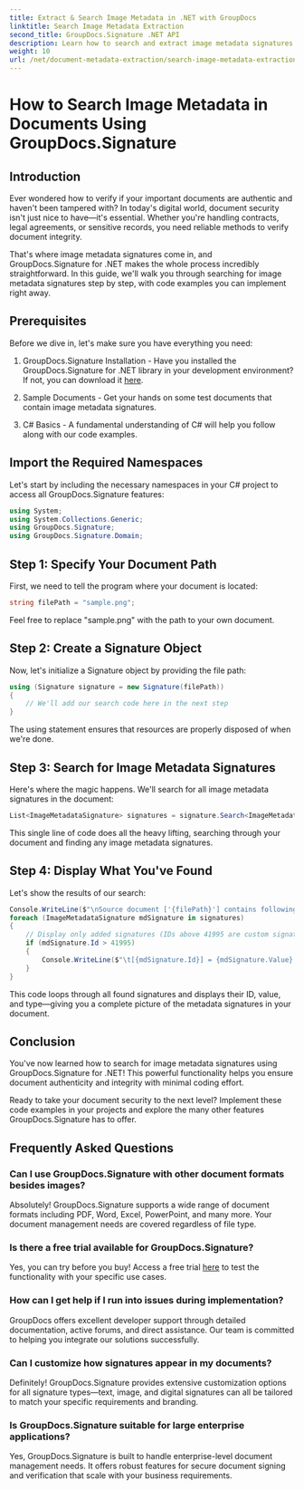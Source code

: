 ```yaml
---
title: Extract & Search Image Metadata in .NET with GroupDocs
linktitle: Search Image Metadata Extraction
second_title: GroupDocs.Signature .NET API
description: Learn how to search and extract image metadata signatures in documents with GroupDocs.Signature for .NET. Boost document security and authenticity in just minutes.
weight: 10
url: /net/document-metadata-extraction/search-image-metadata-extraction/
---
```


# How to Search Image Metadata in Documents Using GroupDocs.Signature

## Introduction

Ever wondered how to verify if your important documents are authentic and haven't been tampered with? In today's digital world, document security isn't just nice to have—it's essential. Whether you're handling contracts, legal agreements, or sensitive records, you need reliable methods to verify document integrity.

That's where image metadata signatures come in, and GroupDocs.Signature for .NET makes the whole process incredibly straightforward. In this guide, we'll walk you through searching for image metadata signatures step by step, with code examples you can implement right away.

## Prerequisites

Before we dive in, let's make sure you have everything you need:

1. GroupDocs.Signature Installation - Have you installed the GroupDocs.Signature for .NET library in your development environment? If not, you can download it [here](https://releases.groupdocs.com/signature/net/).

2. Sample Documents - Get your hands on some test documents that contain image metadata signatures.

3. C# Basics - A fundamental understanding of C# will help you follow along with our code examples.

## Import the Required Namespaces

Let's start by including the necessary namespaces in your C# project to access all GroupDocs.Signature features:

```csharp
using System;
using System.Collections.Generic;
using GroupDocs.Signature;
using GroupDocs.Signature.Domain;
```

## Step 1: Specify Your Document Path

First, we need to tell the program where your document is located:

```csharp
string filePath = "sample.png";
```

Feel free to replace "sample.png" with the path to your own document.

## Step 2: Create a Signature Object

Now, let's initialize a Signature object by providing the file path:

```csharp
using (Signature signature = new Signature(filePath))
{
    // We'll add our search code here in the next step
}
```

The using statement ensures that resources are properly disposed of when we're done.

## Step 3: Search for Image Metadata Signatures

Here's where the magic happens. We'll search for all image metadata signatures in the document:

```csharp
List<ImageMetadataSignature> signatures = signature.Search<ImageMetadataSignature>(SignatureType.Metadata);
```

This single line of code does all the heavy lifting, searching through your document and finding any image metadata signatures.

## Step 4: Display What You've Found

Let's show the results of our search:

```csharp
Console.WriteLine($"\nSource document ['{filePath}'] contains following signatures.");
foreach (ImageMetadataSignature mdSignature in signatures)
{
    // Display only added signatures (IDs above 41995 are custom signatures)
    if (mdSignature.Id > 41995)
    {
        Console.WriteLine($"\t[{mdSignature.Id}] = {mdSignature.Value} ({mdSignature.Type})");
    }
}
```

This code loops through all found signatures and displays their ID, value, and type—giving you a complete picture of the metadata signatures in your document.

## Conclusion

You've now learned how to search for image metadata signatures using GroupDocs.Signature for .NET! This powerful functionality helps you ensure document authenticity and integrity with minimal coding effort.

Ready to take your document security to the next level? Implement these code examples in your projects and explore the many other features GroupDocs.Signature has to offer.

## Frequently Asked Questions

### Can I use GroupDocs.Signature with other document formats besides images?

Absolutely! GroupDocs.Signature supports a wide range of document formats including PDF, Word, Excel, PowerPoint, and many more. Your document management needs are covered regardless of file type.

### Is there a free trial available for GroupDocs.Signature?

Yes, you can try before you buy! Access a free trial [here](https://releases.groupdocs.com/) to test the functionality with your specific use cases.

### How can I get help if I run into issues during implementation?

GroupDocs offers excellent developer support through detailed documentation, active forums, and direct assistance. Our team is committed to helping you integrate our solutions successfully.

### Can I customize how signatures appear in my documents?

Definitely! GroupDocs.Signature provides extensive customization options for all signature types—text, image, and digital signatures can all be tailored to match your specific requirements and branding.

### Is GroupDocs.Signature suitable for large enterprise applications?

Yes, GroupDocs.Signature is built to handle enterprise-level document management needs. It offers robust features for secure document signing and verification that scale with your business requirements.